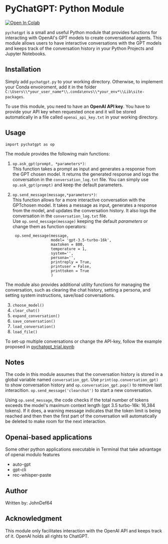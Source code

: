 # PyChatGPT: Python Module
[![Open In Colab](https://colab.research.google.com/assets/colab-badge.svg)](https://colab.research.google.com/github/johndef64/pychatgpt/blob/main/pychatgpt_trial.ipynb) 

`pychatgpt` is a small and useful Python module that provides functions for interacting with OpenAI's GPT models to create conversational agents. This module allows users to have interactive conversations with the GPT models and keeps track of the conversation history in your Python Projects and Jupyter Notebooks.



## Installation

Simply add `pychatgpt.py` to your working directory. Otherwise, to implement your Conda envoiroment, add it in the folder `C:\Users\\*your_user_name*\\.conda\envs\\*your_env*\\Lib\site-packages`.

To use this module, you need to have an **OpenAI API key**. You have to provide your API key when requested once and it will be stored automatically in a file called `openai_api_key.txt` in your working directory.

## Usage
`import pychatgpt as op`

The module provides the following main functions:

1. `op.ask_gpt(prompt, *parameters*)`:  
This function takes a prompt as input and generates a response from the GPT chosen model. It returns the generated response and logs the conversation in the `conversation_log.txt` file.
You can simply use `op.ask_gpt(prompt)` and keep the default parameters.

2. `op.send_message(message,*parameters*)`:  
This function allows for a more interactive conversation with the GPTchosen model. It takes a message as input, generates a response from the model, and updates the conversation history. It also logs the conversation in the `conversation_log.txt` file.  
Use `op.send_message(message)` keeping the default *parameters* or change them as function operators:

        op.send_message(message,
                        model= 'gpt-3.5-turbo-16k',
                        maxtoken = 800,
                        temperature = 1,
                        system='',
                        persona='',
                        printreply = True,
                        printuser = False,
                        printtoken = True
                        )



The module also provides additional utility functions for managing the conversation, such as clearing the chat history, setting a persona, and setting system instructions, save/load conversations.

3. `choose_model()`
4. `clear_chat()`
5. `expand_conversation()`
6. `save_conversation()`
7. `load_conversation()`
8. `load_file()`

To set-up multiple conversations or change the API-key, follow the example proposed in [pychatgpt_trial.ipynb](https://github.com/johndef64/pychatgpt/blob/main/pychatgpt_trial.ipynb)

## Notes
The code in this module assumes that the conversation history is stored in a global variable named `conversation_gpt`. Use `print(op.conversation_gpt)` to show conversation history and `op.conversation_gpt.pop()` to remove last interacition. `op.send_message('clearchat')` to start a new conversation.

Using `op.send_message`, the code checks if the total number of tokens exceeds the model's maximum context length (gpt 3.5 turbo-16k: 16,384 tokens). If it does, a warning message indicates that the token limit is being reached and then then the first part of the conversation will automatically be deleted to make room for the next interaction.

## Openai-based applications
Some other python applications executable in Terminal that take advantage of openai modulo features
- auto-gpt
- gpt-cli
- rec-whisper-paste

## Author
Written by: JohnDef64 

## Acknowledgment
This module only facilitates interaction with the OpenAI API and keeps track of it. OpenAI holds all rights to ChatGPT.
